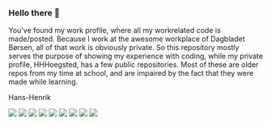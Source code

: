 ### Hello there 👋

You've found my work profile, where all my workrelated code is made/posted. Because I work at the awesome workplace of Dagbladet Børsen, all of that work is obviously private. So this repository mostly serves the purpose of showing my experience with coding, while my private profile, HHHoegsted, has a few public repositories. Most of these are older repos from my time at school, and are impaired by the fact that they were made while learning.

Hans-Henrik

![](https://img.shields.io/badge/OS-Ubuntu-informational?style=flat&logo=linux&logoColor=white&color=2bbc8a) ![](https://img.shields.io/badge/IDE-VSCode-informational?style=flat&logo=visual-studio-code&logoColor=white&color=2bbc8a) ![](https://img.shields.io/badge/Code-PHP-informational?style=flat&logo=php&logoColor=white&color=2bbc8a) ![](https://img.shields.io/badge/Code-Laravel-informational?style=flat&logo=laravel&logoColor=white&color=2bbc8a)  ![](https://img.shields.io/badge/Code-HTML-informational?style=flat&logo=html5&logoColor=white&color=2bbc8a)  ![](https://img.shields.io/badge/Code-CSS-informational?style=flat&logo=css3&logoColor=white&color=2bbc8a)  ![](https://img.shields.io/badge/Code-Javascript-informational?style=flat&logo=javascript&logoColor=white&color=2bbc8a)  ![](https://img.shields.io/badge/Code-VUE-informational?style=flat&logo=vuejs&logoColor=white&color=2bbc8a)
![](https://img.shields.io/badge/Tool-Docker-informational?style=flat&logo=docker&logoColor=white&color=2bbc8a)


<!--
**hahoBorsen/hahoBorsen** is a ✨ _special_ ✨ repository because its `README.md` (this file) appears on your GitHub profile.

Here are some ideas to get you started:

- 🔭 I’m currently working on ...
- 🌱 I’m currently learning ...
- 👯 I’m looking to collaborate on ...
- 🤔 I’m looking for help with ...
- 💬 Ask me about ...
- 📫 How to reach me: ...
- 😄 Pronouns: ...
- ⚡ Fun fact: ...
-->
